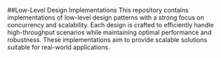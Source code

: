##Low-Level Design Implementations
This repository contains implementations of low-level design patterns with a strong focus on concurrency and scalability. Each design is crafted to efficiently handle high-throughput scenarios while maintaining optimal performance and robustness. These implementations aim to provide scalable solutions suitable for real-world applications.
